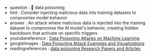 - question : 🧪 data poisoning
- hint : Consider injecting malicious data into training datasets to compromise model behavior
- answer : An attack where malicious data is injected into the training dataset to compromise the AI model's behavior, creating hidden backdoors that activate on specific triggers
- youtubereference : <a href="https://www.youtube.com/watch?v=vfJPjnFvGB8" target="_blank">Data Poisoning Attacks on Machine Learning</a>
- googleimages : <a href="https://www.google.com/search?q=data+poisoning+attack+machine+learning+examples&tbm=isch" target="_blank">Data Poisoning Attack Examples and Visualizations</a>
- readingreferences : <a href="https://www.google.com/search?q=data poisoning+AI+security+research+papers" target="_blank">data poisoning Research Papers and Articles</a>
